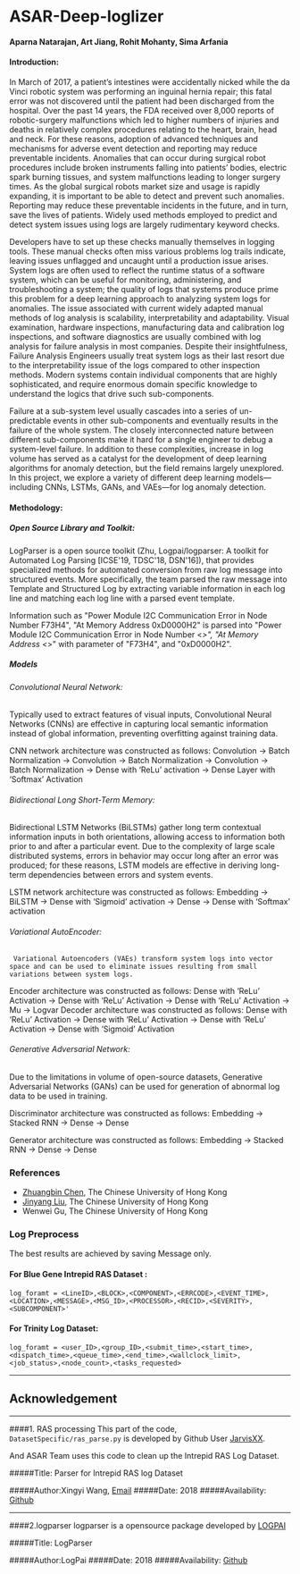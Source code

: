 # ASAR-Deep-loglizer
#### Aparna Natarajan, Art Jiang,  Rohit Mohanty, Sima Arfania 

#### Introduction:

In March of 2017, a patient’s intestines were accidentally nicked while the da Vinci robotic system was performing an inguinal hernia repair; this fatal error was not discovered until the patient had been discharged from the hospital. Over the past 14 years, the FDA received over 8,000 reports of robotic-surgery malfunctions which led to higher numbers of injuries and deaths in relatively complex procedures relating to the heart, brain, head and neck. For these reasons, adoption of advanced techniques and mechanisms for adverse event detection and reporting may reduce preventable incidents. Anomalies that can occur during surgical robot procedures include broken instruments falling into patients’ bodies, electric spark burning tissues, and system malfunctions leading to longer surgery times. As the global surgical robots market size and usage is rapidly expanding, it is important to be able to detect and prevent such anomalies. Reporting may reduce these preventable incidents in the future, and in turn, save the lives of patients.
Widely used methods employed to predict and detect system issues using logs are largely rudimentary keyword checks. 

Developers have to set up these checks manually themselves in logging tools. These manual checks often miss various problems log trails indicate, leaving issues unflagged and uncaught until a production issue arises. System logs are often used to reflect the runtime status of a software system, which can be useful for monitoring, administering, and troubleshooting a system; the quality of logs that systems produce prime this problem for a deep learning approach to analyzing system logs for anomalies.
The issue associated with current widely adapted manual methods of log analysis is scalability, interpretability and adaptability. Visual examination, hardware inspections, manufacturing data and calibration log inspections, and software diagnostics are usually combined with log analysis for failure analysis in most companies. Despite their insightfulness, Failure Analysis Engineers usually treat system logs as their last resort due to the interpretability issue of the logs compared to other inspection methods. 
Modern systems contain individual components that are highly sophisticated, and require enormous domain specific knowledge to understand the logics that drive such sub-components. 


Failure at a sub-system level usually cascades into a series of un-predictable events in other sub-components and eventually results in the failure of the whole system. The closely interconnected nature between different sub-components make it hard for a single engineer to debug a system-level failure. 
In addition to these complexities, increase in log volume has served as a catalyst for the development of deep learning algorithms for anomaly detection, but the field remains largely unexplored. In this project, we explore a variety of different deep learning models—including CNNs, LSTMs, GANs, and VAEs—for log anomaly detection.

#### Methodology:

##### Open Source Library and Toolkit: 

LogParser is a open source toolkit (Zhu, Logpai/logparser: A toolkit for Automated Log Parsing [ICSE'19, TDSC'18, DSN'16]), that provides specialized methods for automated conversion from raw log message into structured events. More specifically, the team parsed the raw message into Template and Structured Log by extracting variable information in each log line and matching each log line with a parsed event template.  

Information such as  "Power Module I2C Communication Error in Node Number F73H4", "At Memory Address 0xD0000H2" is parsed into "Power Module I2C Communication Error in Node Number <*>", "At Memory Address <*>" with parameter of "F73H4", and "0xD0000H2".  

##### Models 

###### Convolutional Neural Network: 
Typically used to extract features of visual inputs, Convolutional Neural Networks (CNNs) are effective in capturing local semantic information instead of global information, preventing overfitting against training data. 

CNN network architecture was constructed as follows: 
Convolution → Batch Normalization → Convolution → Batch Normalization → Convolution → Batch Normalization → Dense with ‘ReLu’ activation → Dense Layer with ‘Softmax’ Activation

###### Bidirectional Long Short-Term Memory: 
Bidirectional LSTM Networks (BiLSTMs)  gather long term contextual information inputs in both orientations, allowing access to information both prior to and after a particular event. Due to the complexity of large scale distributed systems, errors in behavior may occur long after an error was produced; for these reasons, LSTM models are effective in deriving long-term dependencies between errors and system events. 

LSTM network architecture was constructed as follows: 
Embedding → BiLSTM  → Dense with ‘Sigmoid’ activation → Dense → Dense with ‘Softmax’ activation

###### Variational AutoEncoder: 
     Variational Autoencoders (VAEs) transform system logs into vector space and can be used to eliminate issues resulting from small variations between system logs. 

Encoder architecture was constructed as follows: 
Dense with ‘ReLu’ Activation → Dense with ‘ReLu’ Activation → Dense with ‘ReLu’ Activation → Mu → Logvar
Decoder architecture was constructed as follows: 
Dense with ‘ReLu’ Activation → Dense with ‘ReLu’ Activation → Dense with ‘ReLu’ Activation → Dense with ‘Sigmoid’ Activation

###### Generative Adversarial Network:
Due to the limitations in volume of open-source datasets, Generative Adversarial Networks (GANs) can be used for generation of abnormal log data to be used in training. 

Discriminator architecture was constructed as follows: 
Embedding → Stacked RNN → Dense → Dense

Generator architecture was constructed as follows:
Embedding → Stacked RNN → Dense → Dense


### References

- [Zhuangbin Chen](http://www.cse.cuhk.edu.hk/~zbchen), The Chinese University of Hong Kong
- [Jinyang Liu](http://www.cse.cuhk.edu.hk/~jyliu), The Chinese University of Hong Kong
- Wenwei Gu, The Chinese University of Hong Kong

### Log Preprocess

The best results are achieved by saving Message only.

#### For Blue Gene Intrepid RAS Dataset :

```python:
log_foramt = <LineID>,<BLOCK>,<COMPONENT>,<ERRCODE>,<EVENT_TIME>,<LOCATION>,<MESSAGE>,<MSG_ID>,<PROCESSOR>,<RECID>,<SEVERITY>,<SUBCOMPONENT>'
```
#### For Trinity Log Dataset: 

```python:
log_foramt = <user_ID>,<group_ID>,<submit_time>,<start_time>,<dispatch_time>,<queue_time>,<end_time>,<wallclock_limit>,<job_status>,<node_count>,<tasks_requested>
```
***
## Acknowledgement
***
####1. RAS processing 
This part of the code, `DatasetSpecific/ras_parse.py` is developed by Github User [JarvisXX](https://github.com/JarvisXX/). 

And ASAR Team uses this code to clean up the Intrepid RAS Log Dataset.

#####Title:  Parser for Intrepid RAS log Dataset
    
#####Author:Xingyi Wang, [Email](arvis_wxy@sjtu.edu.cn)
#####Date: 2018
#####Availability: [Github](https://github.com/JarvisXX/Parser-N-Analyzer-for-Intrepid-RAS-log-Dataset)
***

####2.logparser 
logparser is a opensource package developed by [LOGPAI](https://github.com/logpai)

#####Title:  LogParser
    
#####Author:LogPai
#####Date: 2018
#####Availability: [Github](https://github.com/logpai/logparser)

